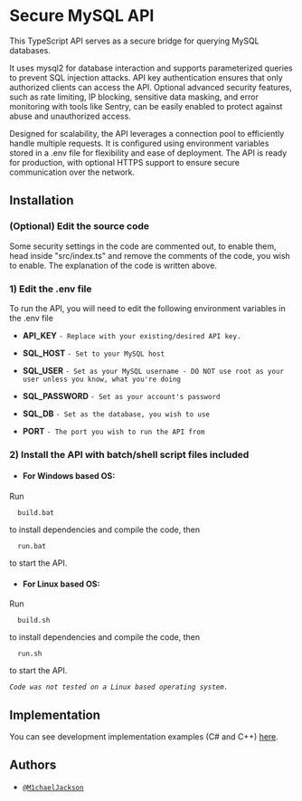 
# Secure MySQL API

This TypeScript API serves as a secure bridge for querying MySQL databases.

It uses mysql2 for database interaction and supports parameterized queries to prevent SQL injection attacks. API key authentication ensures that only authorized clients can access the API. Optional advanced security features, such as rate limiting, IP blocking, sensitive data masking, and error monitoring with tools like Sentry, can be easily enabled to protect against abuse and unauthorized access.

Designed for scalability, the API leverages a connection pool to efficiently handle multiple requests. It is configured using environment variables stored in a .env file for flexibility and ease of deployment. The API is ready for production, with optional HTTPS support to ensure secure communication over the network.
## Installation

### (Optional) Edit the source code

Some security settings in the code are commented out, to enable them, head inside "src/index.ts" and remove the comments of the code, you wish to enable.
The explanation of the code is written above.


### 1) Edit the .env file

To run the API, you will need to edit the following environment variables in the .env file

- **API_KEY** `- Replace with your existing/desired API key.`

- **SQL_HOST** `- Set to your MySQL host`

- **SQL_USER** `- Set as your MySQL username - DO NOT use root as your user unless you know, what you're doing`

- **SQL_PASSWORD** `- Set as your account's password`

- **SQL_DB** `- Set as the database, you wish to use`

- **PORT** `- The port you wish to run the API from`



### 2) Install the API with batch/shell script files included

- #### **For Windows based OS:**
    
Run 
```compile
  build.bat
``` 
to install dependencies and compile the code, then 
```initialize
  run.bat
``` 
to start the API.

- #### **For Linux based OS:**

Run 
```compile
  build.sh
``` 
 
to install dependencies and compile the code, then
```initialize
  run.sh
``` 
to start the API.

*`Code was not tested on a Linux based operating system.`*


## Implementation

You can see development implementation examples (C# and C++) [here](https://archive.nightvoid.com/github/Implementation%20example/Secure%20MySQL%20API/).


## Authors

- [`@M1chaelJackson`](https://github.com/M1chaelJackson)

